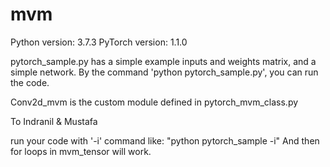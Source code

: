 # mvm

Python version: 3.7.3
PyTorch version: 1.1.0

pytorch_sample.py has a simple example inputs and weights matrix, and a simple network.
By the command 'python pytorch_sample.py', you can run the code. 

Conv2d_mvm is the custom module defined in pytorch_mvm_class.py




To Indranil & Mustafa

run your code with '-i' command like:
"python pytorch_sample -i"
And then for loops in mvm_tensor will work. 
